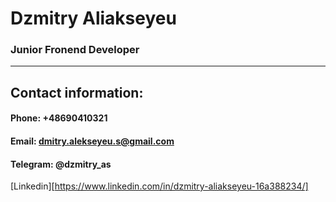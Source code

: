 # Dzmitry Aliakseyeu
### Junior Fronend Developer
***
## Contact information:
#### Phone: +48690410321
#### Email: dmitry.alekseyeu.s@gmail.com
#### Telegram: @dzmitry_as
[Linkedin][https://www.linkedin.com/in/dzmitry-aliakseyeu-16a388234/]
